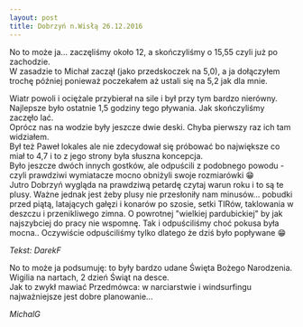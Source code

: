 ```yaml
---
layout: post
title: Dobrzyń n.Wisłą 26.12.2016
---
```


No to może ja... zaczęliśmy około 12, a skończyliśmy o 15,55  czyli już po zachodzie.  
W zasadzie to Michał zaczął (jako przedskoczek na 5,0), a ja dołączyłem trochę później ponieważ poczekałem aż ustali się na 5,2 jak dla mnie.  

Wiatr powoli i ociężale przybierał na sile i był przy tym bardzo nierówny.  
Najlepsze było ostatnie 1,5 godziny tego pływania. Jak skończyliśmy zaczęło lać.  
Oprócz nas na wodzie były jeszcze dwie deski. Chyba pierwszy raz ich tam widziałem.  
Był też Paweł lokales ale nie zdecydował się próbować bo największe co miał to 4,7 i to z jego strony była słuszna koncepcja.  
Było jeszcze dwóch innych gostków, ale odpuścili z podobnego powodu - czyli prawdziwi wymiatacze mocno obniżyli swoje rozmiarówki :grin:  
Jutro Dobrzyń wygląda na prawdziwą petardę czytaj warun roku i to są te plusy. Ważne jednak jest żeby plusy nie przesłoniły nam minusów... 
pobudki przed piątą, latających gałęzi i konarów po szosie, setki TIRów, taklowania w deszczu i przenikliwego zimna. 
O powrotnej "wielkiej pardubickiej" by jak najszybciej do pracy nie wspomnę. Tak i odpuściliśmy choć pokusa była mocna.. 
Oczywiście odpuściliśmy tylko dlatego że dziś było popływane :grin:

_Tekst: DarekF_

No to może ja podsumuję: to były bardzo udane Święta Bożego Narodzenia. Wigilia na nartach, 2 dzień Świąt na desce.  
Jak to zwykł mawiać Przedmówca: w narciarstwie i windsurfingu najważniejsze jest dobre planowanie...

_MichalG_
